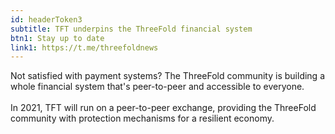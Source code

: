 ```yaml
---
id: headerToken3
subtitle: TFT underpins the ThreeFold financial system
btn1: Stay up to date
link1: https://t.me/threefoldnews
---
```


Not satisfied with payment systems? The ThreeFold community is building a whole financial system that's peer-to-peer and accessible to everyone.
<br />
<br />
In 2021, TFT will run on a peer-to-peer exchange, providing the ThreeFold community with protection mechanisms for a resilient economy.
